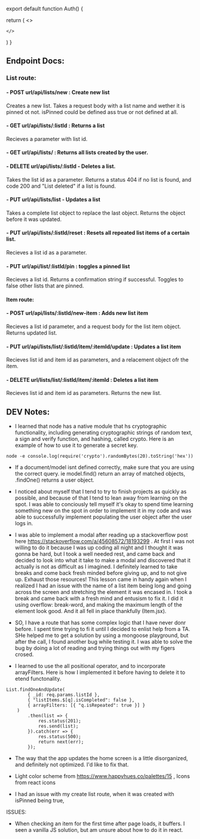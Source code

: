 export default function Auth() {

return (
    <>

    </>
)
}

## Endpoint Docs:

### List route:

#### - POST url/api/lists/new : Create new list

Creates a new list. Takes a request body with a list name and wether it is pinned ot not. isPinned could be defined ass true or not defined at all.

#### - GET url/api/lists/:listId : Returns a list

Recieves a parameter with list id.

#### - GET url/api/lists/ : Returns all lists created by the user.

#### - DELETE url/api/lists/:listId - Deletes a list.

Takes the list id as a parameter. Returns a status 404 if no list is found, and code 200 and "List deleted" if a list is found.

#### - PUT url/api/lists/list - Updates a list

Takes a complete list object to replace the last object. Returns the object before it was updated.

#### - PUT url/api/lists/:listId/reset : Resets all repeated list items of a certain list.

Recieves a list id as a parameter.

#### - PUT url/api/list/:listId/pin : toggles a pinned list

Recieves a list id. Returns a confirmation string if successful. Toggles to false other lists that are pinned.

#### Item route:

#### - POST url/api/lists/:listId/new-item : Adds new list item

Recieves a list id parameter, and a request body for the list item object. Returns updated list.

#### - PUT url/api/lists/list/:listId/item/:itemId/update : Updates a list item

Recieves list id and item id as parameters, and a relacement object ofr the item.

#### - DELETE url/lists/list/:listId/item/:itemId : Deletes a list item

Recieves list id and item id as parameters. Returns the new list.


## DEV Notes:

- I learned that node has a native module that hs cryptographic functionality, including generating cryptographic strings of random text, a sign and verify function, and hashing, called crypto. Here is an example of how to use it to generate a secret key.

`node -e console.log(require('crypto').randomBytes(20).toString('hex'))`

- If a document/model isnt defined correctly, make sure that you are using the correct query. ie model.find() return an array of matched objects, .findOne() returns a user object.

- I noticed about myself that I tend to try to finish projects as quickly as possible, and because of that I tend to lean away from learning on the spot. I was able to conciously tell myself it's okay to spend time learning something new on the spot in order to implement it in my code and was able to successfully implement populating the user object after the user logs in.

- I was able to implement a modal after reading up a stackoverflow post here https://stackoverflow.com/a/45608572/18193299 . At first I was not willing to do it because I was up coding all night and I thought it was gonna be hard, but I took a well needed rest, and came back and decided to look into what it take to make a modal and discovered that it actually is not as difficult as I imagined. I definitely learned to take breaks and come back fresh minded before giving up, and to not give up. Exhaust those resources! This lesson came in handy again when I realized I had an issue with the name of a list item being long and going across the screen and stretching the element it was encased in. I took a break and came back with a fresh mind and entusism to fix it. I did it using overflow: break-word, and making the maximum length of the element look good. And it all fell in place thankfully (Item.jsx).

- SO, I have a route that has some complex logic that I have never donr before. I spent time trying to fi it until I decided to enlist help from a TA. SHe helped me to get a solution by using a mongoose playground, but after the call, I found another bug while testing it. I was able to solve the bug by doing a lot of reading and trying things out with my figers crosed.

- I learned to use the all positional operator, and to incorporate arrayFilters. Here is how I implemented it before having to delete it to etend functonality.

```
List.findOneAndUpdate(
        { _id: req.params.listId },
        { "listItems.$[q].isCompleted": false },
        { arrayFilters: [{ "q.isRepeated": true }] }
    )
        .then(list => {
            res.status(201);
            res.send(list);
        }).catch(err => {
            res.status(500);
            return next(err);
        });
```

- The way that the app updates the home screen is a little disorganized, and definitely not optimized. I'd like to fix that. 

- Light color scheme from https://www.happyhues.co/palettes/15 , Icons from react icons

- I had an issue with my create list route, when it was created with isPinned being true, 

ISSUES:

- When checking an item for the first time after page loads, it buffers. I seen a vanilla JS solution, but am unsure about how to do it in react.